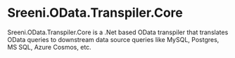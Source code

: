 # Sreeni.OData.Transpiler.Core
Sreeni.OData.Transpiler.Core is a .Net based OData transpiler that translates OData queries to downstream data source queries like MySQL, Postgres, MS SQL, Azure Cosmos, etc.
